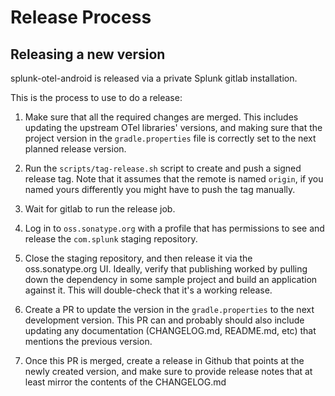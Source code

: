 # Release Process

## Releasing a new version

splunk-otel-android is released via a private Splunk gitlab installation.

This is the process to use to do a release:

1) Make sure that all the required changes are merged. This includes updating the upstream OTel
   libraries' versions, and making sure that the project version in the `gradle.properties` file is
   correctly set to the next planned release version.

2) Run the `scripts/tag-release.sh` script to create and push a signed release tag. Note that it
   assumes that the remote is named `origin`, if you named yours differently you might have to push
   the tag manually.

3) Wait for gitlab to run the release job.

4) Log in to `oss.sonatype.org` with a profile that has permissions to see and release the `com.splunk`
   staging repository.

5) Close the staging repository, and then release it via the oss.sonatype.org UI.
   Ideally, verify that publishing worked by pulling down the dependency in some sample project
   and build an application against it. This will double-check that it's a working release.

6) Create a PR to update the version in the `gradle.properties` to the next development
   version. This PR can and probably should also include updating any documentation (CHANGELOG.md,
   README.md, etc) that mentions the previous version.

7) Once this PR is merged, create a release in Github that points at the newly created version,
   and make sure to provide release notes that at least mirror the contents of the CHANGELOG.md
